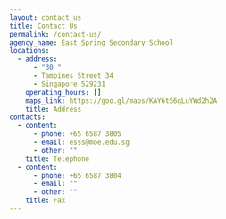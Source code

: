 ```yaml
---
layout: contact_us
title: Contact Us
permalink: /contact-us/
agency_name: East Spring Secondary School
locations:
  - address:
      - "30 "
      - Tampines Street 34
      - Singapore 529231
    operating_hours: []
    maps_link: https://goo.gl/maps/KAY6tS6qLuYWd2h2A
    title: Address
contacts:
  - content:
      - phone: +65 6587 3805
      - email: esss@moe.edu.sg
      - other: ""
    title: Telephone
  - content:
      - phone: +65 6587 3804
      - email: ""
      - other: ""
    title: Fax
---
```

